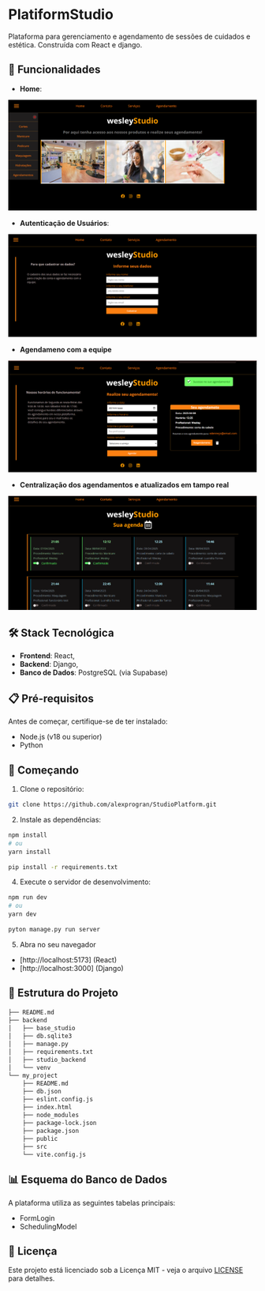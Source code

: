 # PlatiformStudio

Plataforma para gerenciamento e agendamento de sessões de cuidados e estética. Construída com React e django.

## 🚀 Funcionalidades

- **Home**:

![Home](my_project/src/assets/home.png)

- **Autenticação de Usuários**: 

![Contact](my_project/src/assets/contact.png)

- **Agendameno com a equipe**

![Scheduling](my_project/src/assets/scheduling.png)

- **Centralização dos agendamentos e atualizados em tampo real**

![fullScheduling](my_project/src/assets/fullScheduling.png)


## 🛠️ Stack Tecnológica

- **Frontend**: React, 
- **Backend**: Django,
- **Banco de Dados**: PostgreSQL (via Supabase)


## 📋 Pré-requisitos

Antes de começar, certifique-se de ter instalado:
- Node.js (v18 ou superior)
- Python

## 🚀 Começando

1. Clone o repositório:

```bash
git clone https://github.com/alexprogran/StudioPlatform.git
```

2. Instale as dependências:

```bash
npm install
# ou
yarn install
```

```bash
pip install -r requirements.txt

```


4. Execute o servidor de desenvolvimento:

```bash
npm run dev
# ou
yarn dev
```

```bash
pyton manage.py run server
```
5. Abra no seu navegador
- [http://localhost:5173] (React)
- [http://localhost:3000] (Django)  
    



## 📁 Estrutura do Projeto

```
├── README.md
├── backend
│   ├── base_studio
│   ├── db.sqlite3
│   ├── manage.py
│   ├── requirements.txt
│   ├── studio_backend
│   └── venv
└── my_project
    ├── README.md
    ├── db.json
    ├── eslint.config.js
    ├── index.html
    ├── node_modules
    ├── package-lock.json
    ├── package.json
    ├── public
    ├── src
    └── vite.config.js

```



## 📊 Esquema do Banco de Dados

A plataforma utiliza as seguintes tabelas principais:
- FormLogin
- SchedulingModel


## 📄 Licença

Este projeto está licenciado sob a Licença MIT - veja o arquivo [LICENSE](LICENSE) para detalhes.
























